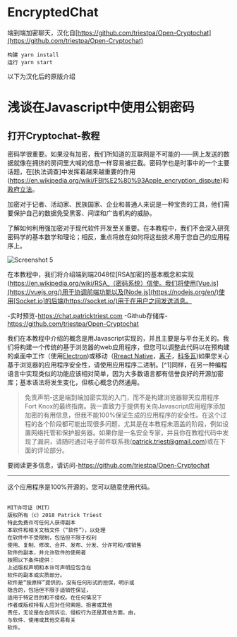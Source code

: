 # EncryptedChat
端到端加密聊天，汉化自[https://github.com/triestpa/Open-Cryptochat](https://github.com/triestpa/Open-Cryptochat)
```
构建 yarn install
运行 yarn start
```

以下为汉化后的原版介绍

# 浅谈在Javascript中使用公钥密码

## 打开Cryptochat-教程

密码学很重要。如果没有加密，我们所知道的互联网是不可能的——网上发送的数据就像在拥挤的房间里大喊的信息一样容易被拦截。密码学也是时事中的一个主要话题，在[执法调查]中发挥着越来越重要的作用(https://en.wikipedia.org/wiki/FBI%E2%80%93Apple_encryption_dispute)和[政府立法](https://www.politico.com/tipsheets/morning-cybersecurity/2017/11/10/texas-shooting-could-revive-encryption-legislation-223290)。

加密对于记者、活动家、民族国家、企业和普通人来说是一种宝贵的工具，他们需要保护自己的数据免受黑客、间谍和广告机构的威胁。

了解如何利用强加密对于现代软件开发至关重要。在本教程中，我们不会深入研究密码学的基本数学和理论；相反，重点将放在如何将这些技术用于您自己的应用程序上。

![Screenshot 5](https://cdn.patricktriest.com/blog/images/posts/e2e-chat/screenshot_5.png)

在本教程中，我们将介绍端到端2048位[RSA加密]的基本概念和实现(https://en.wikipedia.org/wiki/RSA_（密码系统）信使。我们将使用[Vue.js](https://vuejs.org/)用于协调前端功能以及[Node.js](https://nodejs.org/en/)使用[Socket.io]的后端(https://socket.io/)用于在用户之间发送消息。

-实时预览-https://chat.patricktriest.com
-Github存储库-https://github.com/triestpa/Open-Cryptochat

我们在本教程中介绍的概念是用Javascript实现的，并且主要是与平台无关的。我们将构建一个传统的基于浏览器的web应用程序，但您可以调整此代码以在预构建的桌面中工作（使用[Electron](https://electronjs.org/))或移动（[Rreact Native](https://facebook.github.io/react-native/)，[离子](https://ionicframework.com/)，[科多瓦](https://cordova.apache.org/))如果您关心基于浏览器的应用程序安全性，请使用应用程序二进制。[^1]同样，在另一种编程语言中实现类似的功能应该相对简单，因为大多数语言都有信誉良好的开源加密库；基本语法将发生变化，但核心概念仍然通用。

>免责声明-这是端到端加密实现的入门，而不是构建浏览器聊天应用程序Fort Knox的最终指南。我一直致力于提供有关向Javascript应用程序添加加密的有用信息，但我不能100%保证生成的应用程序的安全性。在这个过程的各个阶段都可能出现很多问题，尤其是在本教程未涵盖的阶段，例如设置网络托管和保护服务器。如果你是一名安全专家，并且你在教程代码中发现了漏洞，请随时通过电子邮件联系我(patrick.triest@gmail.com)或在下面的评论部分。

要阅读更多信息，请访问-https://github.com/triestpa/Open-Cryptochat
___

这个应用程序是100%开源的，您可以随意使用代码。

```

MIT许可证（MIT）
版权所有（c）2018 Patrick Triest
特此免费许可任何人获得副本
本软件和相关文档文件（“软件”），以处理
在软件中不受限制，包括但不限于权利
使用、复制、修改、合并、发布、分发、分许可和/或销售
软件的副本，并允许软件的使用者
按照以下条件提供：
上述版权声明和本许可声明应包含在
软件的副本或实质部分。
软件是“按原样”提供的，没有任何形式的担保，明示或
隐含的，包括但不限于适销性保证，
适用于特定目的和不侵权。在任何情况下
作者或版权持有人应对任何索赔、损害或其他
责任，无论是在合同诉讼、侵权行为还是其他方面，由，
与软件、使用或其他交易有关
软件。

```